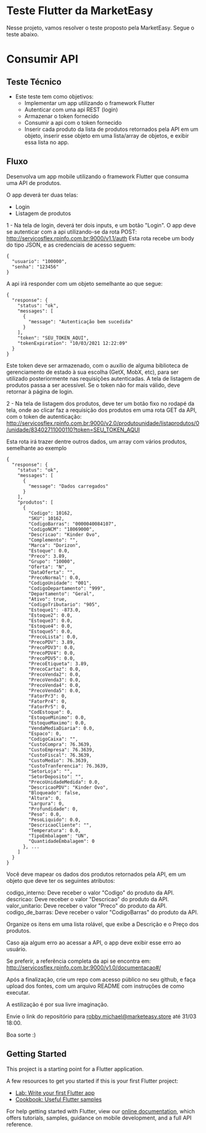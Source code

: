 # Teste Flutter da MarketEasy

Nesse projeto, vamos resolver o teste proposto pela MarketEasy.
Segue o teste abaixo.

# Consumir API
## Teste Técnico

- Este teste tem como objetivos:
  - Implementar um app utilizando o framework Flutter
  - Autenticar com uma api REST (login)
  - Armazenar o token fornecido
  - Consumir a api com o token fornecido
  - Inserir cada produto da lista de produtos retornados pela API em um objeto, inserir esse objeto em uma lista/array de objetos, e exibir essa lista no app.


## Fluxo
Desenvolva um app mobile utilizando o framework Flutter que consuma uma API de produtos.

O app deverá ter duas telas:
  - Login 
  - Listagem de produtos

1 - Na tela de login, deverá ter dois inputs, e um botão "Login". O app deve se autenticar com a api utilizando-se da rota POST: http://servicosflex.rpinfo.com.br:9000/v1.1/auth
Esta rota recebe um body do tipo JSON, e as credenciais de acesso seguem:

````
{
  "usuario": "100000",
  "senha": "123456"
}
````

A api irá responder com um objeto semelhante ao que segue:

````
{
  "response": {
    "status": "ok",
    "messages": [
      {
        "message": "Autenticação bem sucedida"
      }
    ],
    "token": "SEU_TOKEN_AQUI",
    "tokenExpiration": "10/03/2021 12:22:09"
  }
}

````

Este token deve ser armazenado, com o auxílio de alguma biblioteca de gerenciamento de estado à sua escolha (GetX, MobX, etc), para ser utilizado posteriormente nas requisições autenticadas. A tela de listagem de produtos passa a ser acessível. Se o token não for mais válido, deve retornar à página de login.


2 - Na tela de listagem dos produtos, deve ter um botão fixo no rodapé da tela, onde ao clicar faz a requisição dos produtos em uma rota GET da API, com o token de autenticação: 
http://servicosflex.rpinfo.com.br:9000/v2.0/produtounidade/listaprodutos/0/unidade/83402711000110?token=SEU_TOKEN_AQUI

Esta rota irá trazer dentre outros dados, um array com vários produtos, semelhante ao exemplo


````
{
  "response": {
    "status": "ok",
    "messages": [
      {
        "message": "Dados carregados"
      }
    ],
    "produtos": [
      {
        "Codigo": 10162,
        "SKU": 10162,
        "CodigoBarras": "0000040084107",
        "CodigoNCM": "18069000",
        "Descricao": "Kinder Ovo",
        "Complemento": "",
        "Marca": "Dorizon",
        "Estoque": 0.0,
        "Preco": 3.89,
        "Grupo": "10000",
        "Oferta": "N",
        "DataOferta": "",
        "PrecoNormal": 0.0,
        "CodigoUnidade": "001",
        "CodigoDepartamento": "999",
        "Departamento": "Geral",
        "Ativo": true,
        "CodigoTributario": "905",
        "Estoque1": -873.0,
        "Estoque2": 0.0,
        "Estoque3": 0.0,
        "Estoque4": 0.0,
        "Estoque5": 0.0,
        "PrecoLista": 0.0,
        "PrecoPDV": 3.89,
        "PrecoPDV3": 0.0,
        "PrecoPDV4": 0.0,
        "PrecoPDV5": 0.0,
        "PrecoEtiqueta": 3.89,
        "PrecoCartaz": 0.0,
        "PrecoVenda2": 0.0,
        "PrecoVenda3": 0.0,
        "PrecoVenda4": 0.0,
        "PrecoVenda5": 0.0,
        "FatorPr3": 0,
        "FatorPr4": 0,
        "FatorPr5": 0,
        "CodEstoque": 0,
        "EstoqueMinimo": 0.0,
        "EstoqueMaximo": 0.0,
        "VendaMediaDiaria": 0.0,
        "Espaco": 0,
        "CodigoCaixa": "",
        "CustoCompra": 76.3639,
        "CustoEmpresa": 76.3639,
        "CustoFiscal": 76.3639,
        "CustoMedio": 76.3639,
        "CustoTranferencia": 76.3639,
        "SetorLoja": "",
        "SetorDeposito": "",
        "PrecoUnidadeMedida": 0.0,
        "DescricaoPDV": "Kinder Ovo",
        "Bloqueado": false,
        "Altura": 0,
        "Largura": 0,
        "Profundidade": 0,
        "Peso": 0.0,
        "PesoLiquido": 0.0,
        "DescricaoCliente": "",
        "Temperatura": 0.0,
        "TipoEmbalagem": "UN",
        "QuantidadeEmbalagem": 0
      }, ...
    ]
  }
}

````
Você deve mapear os dados dos produtos retornados pela API, em um objeto que deve ter os seguintes atributos:

  codigo_interno: Deve receber o valor "Codigo" do produto da API.
  descricao: Deve receber o valor "Descricao" do produto da API.
  valor_unitario: Deve receber o valor "Preco" do produto da API.
  codigo_de_barras: Deve receber o valor "CodigoBarras" do produto da API.


Organize os itens em uma lista rolável, que exibe a Descrição e o Preço dos produtos.


Caso aja algum erro ao acessar a API, o app deve exibir esse erro ao usuário.

Se preferir, a referência completa da api se encontra em: http://servicosflex.rpinfo.com.br:9000/v1.0/documentacao#/

Após a finalização, crie um repo com acesso público no seu github, e faça upload dos fontes, com um arquivo README com instruções de como executar.

A estilização é por sua livre imaginação.

Envie o link do repositório para robby.michael@marketeasy.store até 31/03 18:00.

Boa sorte :)

## Getting Started

This project is a starting point for a Flutter application.

A few resources to get you started if this is your first Flutter project:

- [Lab: Write your first Flutter app](https://flutter.dev/docs/get-started/codelab)
- [Cookbook: Useful Flutter samples](https://flutter.dev/docs/cookbook)

For help getting started with Flutter, view our
[online documentation](https://flutter.dev/docs), which offers tutorials,
samples, guidance on mobile development, and a full API reference.
